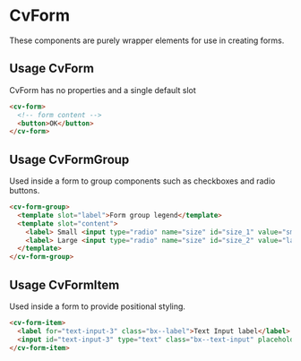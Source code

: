 # CvForm

These components are purely wrapper elements for use in creating forms.

## Usage CvForm

CvForm has no properties and a single default slot

```html
<cv-form>
  <!-- form content -->
  <button>OK</button>
</cv-form>
```

## Usage CvFormGroup

Used inside a form to group components such as checkboxes and radio buttons.

```html
<cv-form-group>
  <template slot="label">Form group legend</template>
  <template slot="content">
    <label> Small <input type="radio" name="size" id="size_1" value="small" /> </label>
    <label> Large <input type="radio" name="size" id="size_2" value="large" /> </label>
  </template>
</cv-form-group>
```

## Usage CvFormItem

Used inside a form to provide positional styling.

```html
<cv-form-item>
  <label for="text-input-3" class="bx--label">Text Input label</label>
  <input id="text-input-3" type="text" class="bx--text-input" placeholder="Optional placeholder text" />
</cv-form-item>
```
